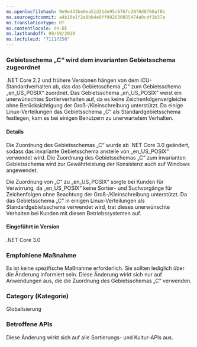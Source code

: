 ```yaml
---
ms.openlocfilehash: 9e9e443be9ea51d214e95c676fc28f0d8790af8b
ms.sourcegitcommit: a4b10e1f2a8bb4e8ff902630855474a0c4f1b37a
ms.translationtype: HT
ms.contentlocale: de-DE
ms.lasthandoff: 09/19/2019
ms.locfileid: "71117258"
---
```

### <a name="c-locale-maps-to-the-invariant-locale"></a>Gebietsschema „C“ wird dem invarianten Gebietsschema zugeordnet

.NET Core 2.2 und frühere Versionen hängen von dem ICU-Standardverhalten ab, das das Gebietsschema „C“ zum Gebietsschema „en_US_POSIX“ zuordnet. Das Gebietsschema „en_US_POSIX“ weist ein unerwünschtes Sortierverhalten auf, da es keine Zeichenfolgenvergleiche ohne Berücksichtigung der Groß-/Kleinschreibung unterstützt. Da einige Linux-Verteilungen das Gebietsschema „C“ als Standardgebietsschema festlegen, kam es bei einigen Benutzern zu unerwartetem Verhalten. 

#### <a name="details"></a>Details

Die Zuordnung des Gebietsschemas „C“ wurde ab .NET Core 3.0 geändert, sodass das invariante Gebietsschema anstelle von „en_US_POSIX“ verwendet wird. Die Zuordnung des Gebietsschemas „C“ zum invarianten Gebietsschema wird zur Gewährleistung der Konsistenz auch auf Windows angewendet.

Die Zuordnung von „C“ zu „en_US_POSIX“ sorgte bei Kunden für Verwirrung, da „en_US_POSIX“ keine Sortier- und Suchvorgänge für Zeichenfolgen ohne Beachtung der Groß-/Kleinschreibung unterstützt. Da das Gebietsschema „C“ in einigen Linux-Verteilungen als Standardgebietsschema verwendet wird, trat dieses unerwünschte Verhalten bei Kunden mit diesen Betriebssystemen auf. 

#### <a name="version-introduced"></a>Eingeführt in Version

.NET Core 3.0

### <a name="recommended-action"></a>Empfohlene Maßnahme

Es ist keine spezifische Maßnahme erforderlich. Sie sollten lediglich über die Änderung informiert sein. Diese Änderung wirkt sich nur auf Anwendungen aus, die die Zuordnung des Gebietsschemas „C“ verwenden.

### <a name="category"></a>Category (Kategorie)

Globalisierung 

### <a name="affected-apis"></a>Betroffene APIs

Diese Änderung wirkt sich auf alle Sortierungs- und Kultur-APIs aus.

<!--

-->
